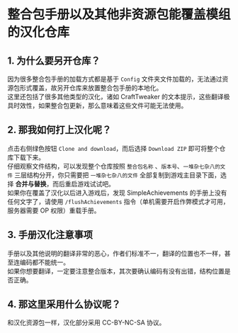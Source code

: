 # 整合包手册以及其他非资源包能覆盖模组的汉化仓库

## 1. 为什么要另开仓库？
因为很多整合包手册的加载方式都是基于 `Config` 文件夹文件加载的，无法通过资源包形式覆盖，故另开仓库来放置整合包手册的本地化。   
这里还包括了很多其他类型的汉化，诸如 CraftTweaker 的文本提示，这些翻译极具时效性，如果整合包更新，那么意味着这些文件可能无法使用。

## 2. 那我如何打上汉化呢？
点击右侧绿色按钮 `Clone and download`，而后选择 `Download ZIP` 即可将整个仓库下载下来。    
仔细观察文件结构，可以发现整个仓库按照 `整合包名称` 、`版本号`、`一堆杂七杂八的文件` 三层结构分开，你只需要把 `一堆杂七杂八的文件` 全部复制到游戏主目录下面，选择 **合并与替换**，而后重启游戏试试吧。    
如果你在覆盖了汉化以后进入游戏后，发现 SimpleAchievements 的手册上没有任何文字了，请使用 `/flushAchievements` 指令（单机需要开启作弊模式才可用，服务器需要 OP 权限）重载手册。

## 3. 手册汉化注意事项
手册以及其他说明的翻译非常的恶心，作者们标准不一，翻译的位置也不一样，甚至连编码都不能统一。    
如果你想要翻译，一定要注意整合版本，其次要确认编码有没有出错，结构位置是否正确。

## 4. 那这里采用什么协议呢？
和汉化资源包一样，汉化部分采用 CC-BY-NC-SA 协议。
